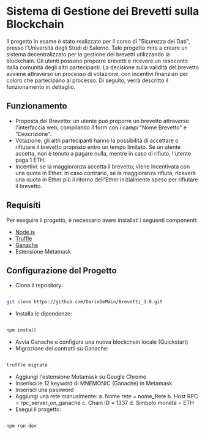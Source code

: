 # Sistema di Gestione dei Brevetti sulla Blockchain
Il progetto in esame è stato realizzato per il corso di "Sicurezza dei Dati", presso l'Università degli Studi di Salerno. Tale progetto mira a creare un sistema decentralizzato per la gestione dei brevetti utilizzando la blockchain. Gli utenti possono proporre brevetti e ricevere un resoconto dalla comunità degli altri partecipanti. La decisione sulla validità del brevetto avviene attraverso un processo di votazione, con incentivi finanziari per coloro che partecipano al processo. Di seguito, verrà descritto il funzionamento in dettaglio.

## Funzionamento
- Proposta del Brevetto: un utente può proporre un brevetto attraverso l'interfaccia web, compilando il form con i campi "Nome Brevetto" e "Descrizione".
- Votazione: gli altri partecipanti hanno la possibilità di accettare o rifiutare il brevetto proposto entro un tempo limitato. Se un utente accetta, non è tenuto a pagare nulla, mentre in caso di rifiuto, l'utente paga 1 ETH.
- Incentivi: se la maggioranza accetta il brevetto, viene incentivata con una quota in Ether. In caso contrario, se la maggioranza rifiuta, riceverà una quota in Ether più il ritorno dell'Ether inizialmente speso per rifiutare il brevetto.

## Requisiti
Per eseguire il progetto, è necessario avere installati i seguenti componenti:
- [Node.js](https://nodejs.org/en/download)
- [Truffle](https://www.npmjs.com/package/truffle)
- [Ganache](https://trufflesuite.com/ganache/)
- Estensione Metamask

## Configurazione del Progetto
- Clona il repository:
```bash

git clone https://github.com/DarioDeMaio/Brevetti_3.0.git 

```
- Installa le dipendenze:
```bash

npm install

```
- Avvia Ganache e configura una nuova blockchain locale (Quickstart)
- Migrazione dei contratti su Ganache:
```bash

truffle migrate

```
- Aggiungi l'estensione Metamask su Google Chrome
- Inserisci le 12 keyword di MNEMONIC (Ganache) in Metamask
- Inserisci una password
- Aggiungi una rete manualmente:
  a. Nome rete = nome_Rete
  b. Host RPC = rpc_server_on_ganache
  c. Chain ID = 1337
  d. Simbolo moneta = ETH
- Esegui il progetto:
```bash

npm run dev

```
  
